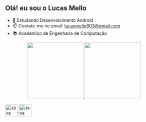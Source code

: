## Olá! eu sou o Lucas Mello

- 📱 Estudando Desenvolvimento Android
- 📫 Contate-me no email: lucasmello903@gmail.com
- 📚 Academico de Engenharia de Computação

<div align="center">
  <a href="https://github.com/rafaballerini">
  <img height="180em" src="https://github-readme-stats.vercel.app/api?username=lucasmello903&show_icons=true&theme=dark&include_all_commits=true&count_private=true"/>
  <img height="180em" src="https://github-readme-stats.vercel.app/api/top-langs/?username=lucasmello903&layout=compact&langs_count=7&theme=dark"/>
    </div>
<div style="display: inline_block"><br>
  
  <img align="center" alt="Java" height="40" width="40" src="https://cdn.jsdelivr.net/gh/devicons/devicon/icons/java/java-original.svg" />
  <img align="center" alt="Java" height="40" width="40" src="https://cdn.jsdelivr.net/gh/devicons/devicon/icons/c/c-original.svg" />
  
 
 
 

